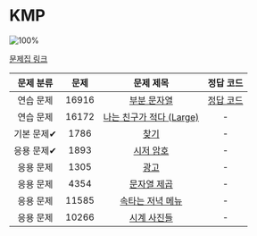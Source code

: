 # KMP

![100%](https://progress-bar.dev/1/?scale=8&title=progress&width=500&color=babaca&suffix=/8)

[문제집 링크](https://www.acmicpc.net/workbook/view/12205)

| 문제 분류 | 문제 | 문제 제목 | 정답 코드 |
| :--: | :--: | :--: | :--: |
| 연습 문제 | 16916 | [부분 문자열](https://www.acmicpc.net/problem/16916) | [정답 코드](../0x1E/solutions/16916.cpp) |
| 연습 문제 | 16172 | [나는 친구가 적다 (Large)](https://www.acmicpc.net/problem/16172) | - |
| 기본 문제✔ | 1786 | [찾기](https://www.acmicpc.net/problem/1786) | - |
| 응용 문제✔ | 1893 | [시저 암호](https://www.acmicpc.net/problem/1893) | - |
| 응용 문제 | 1305 | [광고](https://www.acmicpc.net/problem/1305) | - |
| 응용 문제 | 4354 | [문자열 제곱](https://www.acmicpc.net/problem/4354) | - |
| 응용 문제 | 11585 | [속타는 저녁 메뉴](https://www.acmicpc.net/problem/11585) | - |
| 응용 문제 | 10266 | [시계 사진들](https://www.acmicpc.net/problem/10266) | - |
